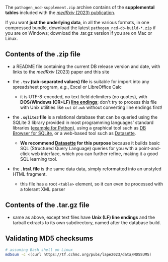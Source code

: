 The `pathogen_ncd-supplement.zip` archive contains of the **supplemental tables**
included with the [_medRxiv_ (2023) publication][0].

If you want **just the underlying data**, in all the various formats, in one
compressed bundle, download the latest `pathogen_ncd-db-build-*.zip` if you are on
Windows; download the .tar.gz version if you are on Mac or Linux.

## Contents of the .zip file

* a README file containing the current DB release version and date, with links
  to the <em>medRxiv</em> (2023) paper and this site

* the **`.tsv` (tab-separated values) file** is suitable for import into any
  spreadsheet program, *e.g.*, Excel or LibreOffice Calc

    * it is UTF-8-encoded, no text field delimiters (no quotes), with
      **DOS/Windows (CR+LF) [line endings][1]**; don't try to process this file
      with Unix utilities like `cut` or `awk` without converting line endings
      first!

* the **`.sqlite3` file** is a relational database that can be queried
  using the SQLite 3 library provided in most programming languages' standard
  libraries ([example for Python][2]), using a graphical tool such as
  [DB Browser for SQLite][3], or a web-based tool such as [Datasette][4].

    * **We recommend [Datasette][4] for this purpose** because it builds basic
      SQL (Structured Query Language) queries for you with a point-and-click
      web interface, which you can further refine, making it a good SQL
      learning tool.

* the **`.html` file** is the same data data, simply reformatted into an unstyled
  HTML fragment.

    * this file has a root `<table>` element, so it can even be processed
      with a tolerant XML parser

## Contents of the .tar.gz file

* same as above, except text files have **Unix (LF) line endings** and the
  tarball extracts to its own subdirectory, named after the database build.

## Validating MD5 checksums

```bash
# assuming Bash shell on Linux
md5sum -c <(curl https://tf.cchmc.org/pubs/lape2023/data/MD5SUMS)
```

[0]: https://www.medrxiv.org/content/10.1101/2023.09.14.23295428v1
[1]: https://en.wikipedia.org/wiki/Newline
[2]: https://docs.python.org/3/library/sqlite3.html "sqlite3 — DB-API 2.0 interface for SQLite databases"
[3]: https://sqlitebrowser.org/
[4]: https://datasette.io/

